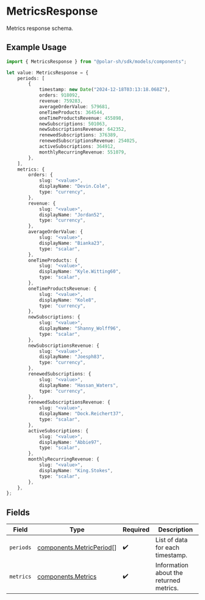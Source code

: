 # MetricsResponse

Metrics response schema.

## Example Usage

```typescript
import { MetricsResponse } from "@polar-sh/sdk/models/components";

let value: MetricsResponse = {
    periods: [
        {
            timestamp: new Date("2024-12-18T03:13:18.068Z"),
            orders: 918092,
            revenue: 759283,
            averageOrderValue: 579681,
            oneTimeProducts: 364544,
            oneTimeProductsRevenue: 455898,
            newSubscriptions: 501063,
            newSubscriptionsRevenue: 642352,
            renewedSubscriptions: 376389,
            renewedSubscriptionsRevenue: 254025,
            activeSubscriptions: 364912,
            monthlyRecurringRevenue: 551079,
        },
    ],
    metrics: {
        orders: {
            slug: "<value>",
            displayName: "Devin.Cole",
            type: "currency",
        },
        revenue: {
            slug: "<value>",
            displayName: "Jordan52",
            type: "currency",
        },
        averageOrderValue: {
            slug: "<value>",
            displayName: "Bianka23",
            type: "scalar",
        },
        oneTimeProducts: {
            slug: "<value>",
            displayName: "Kyle.Witting60",
            type: "scalar",
        },
        oneTimeProductsRevenue: {
            slug: "<value>",
            displayName: "Kole8",
            type: "currency",
        },
        newSubscriptions: {
            slug: "<value>",
            displayName: "Shanny_Wolff96",
            type: "scalar",
        },
        newSubscriptionsRevenue: {
            slug: "<value>",
            displayName: "Joesph83",
            type: "currency",
        },
        renewedSubscriptions: {
            slug: "<value>",
            displayName: "Hassan_Waters",
            type: "currency",
        },
        renewedSubscriptionsRevenue: {
            slug: "<value>",
            displayName: "Dock.Reichert37",
            type: "scalar",
        },
        activeSubscriptions: {
            slug: "<value>",
            displayName: "Abbie97",
            type: "scalar",
        },
        monthlyRecurringRevenue: {
            slug: "<value>",
            displayName: "King.Stokes",
            type: "scalar",
        },
    },
};
```

## Fields

| Field                                                                | Type                                                                 | Required                                                             | Description                                                          |
| -------------------------------------------------------------------- | -------------------------------------------------------------------- | -------------------------------------------------------------------- | -------------------------------------------------------------------- |
| `periods`                                                            | [components.MetricPeriod](../../models/components/metricperiod.md)[] | :heavy_check_mark:                                                   | List of data for each timestamp.                                     |
| `metrics`                                                            | [components.Metrics](../../models/components/metrics.md)             | :heavy_check_mark:                                                   | Information about the returned metrics.                              |